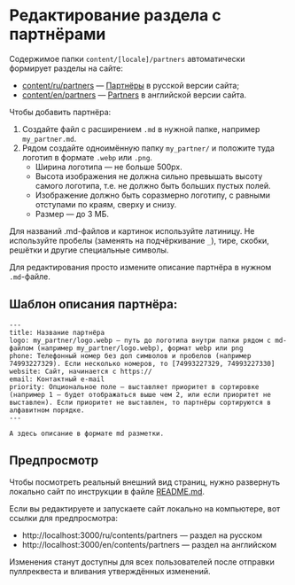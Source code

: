 # Редактирование раздела с партнёрами

Содержимое папки `content/[locale]/partners` автоматически формирует разделы на сайте:
* [content/ru/partners](/content/ru/partners) — [Партнёры](https://wirenboard.com/ru/contents/partners/) в русской версии сайта;
* [content/en/partners](/content/en/partners) — [Partners](https://wirenboard.com/en/contents/partners/) в английской версии сайта.

Чтобы добавить партнёра:

1. Создайте файл с расширением `.md` в нужной папке, например `my_partner.md`.
2. Рядом создайте одноимённую папку `my_partner/` и положите туда логотип в формате `.webp` или `.png`.
   * Ширина логотипа — не больше 500px.
   * Высота изображения не должна сильно превышать высоту самого логотипа, т.е. не должно быть больших пустых полей.
   * Изображение должно быть соразмерно логотипу, с равными отступами по краям, сверху и снизу.
   * Размер — до 3 МБ.
  
Для названий .md-файлов и картинок используйте латиницу. Не используйте пробелы (заменять на подчёркивание `_`), тире, скобки, решётки и другие специальные символы.

Для редактирования просто измените описание партнёра в нужном `.md`-файле.

## Шаблон описания партнёра:
```
---
title: Название партнёра
logo: my_partner/logo.webp — путь до логотипа внутри папки рядом с md-файлом (например my_partner/logo.webp), формат webp или png
phone: Телефонный номер без доп символов и пробелов (например 74993227329). Если несколько номеров, то [74993227329, 74993227330]
website: Сайт, начинается с https://
email: Контактный e-mail
priority: Опциональное поле — выставляет приоритет в сортировке (например 1 — будет отображаться выше чем 2, или если приоритет не выставлен). Если приоритет не выставлен, то партнёры сортируются в алфавитном порядке.
---

А здесь описание в формате md разметки.
```

## Предпросмотр

Чтобы посмотреть реальный внешний вид страниц, нужно развернуть локально сайт по инструкции в файле [README.md](/README.md).

Если вы редактируете и запускаете сайт локально на компьютере, вот ссылки для предпросмотра:
* http://localhost:3000/ru/contents/partners — раздел на русском
* http://localhost:3000/en/contents/partners — раздел на английском

Изменения станут доступны для всех пользователей после отправки пуллреквеста и вливания утверждённых изменений.

